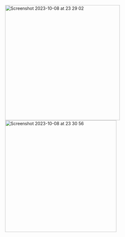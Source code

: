 <img width="374" alt="Screenshot 2023-10-08 at 23 29 02" src="https://github.com/filpoyma/f1riders/assets/34694422/2ff47474-959b-4b5f-b2f2-85cb09cac6ab">
<img width="363" alt="Screenshot 2023-10-08 at 23 30 56" src="https://github.com/filpoyma/f1riders/assets/34694422/de49e63a-ed75-449f-ae0f-f704b9b0e3c4">
